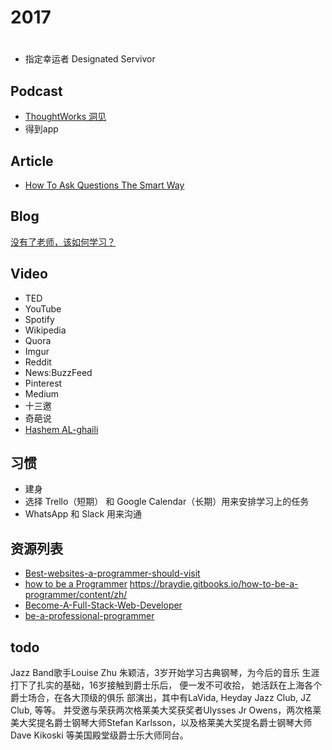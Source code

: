 # 2017

# #

- 指定幸运者 Designated Servivor

## Podcast

- [ThoughtWorks 洞见](http://www.ximalaya.com/zhubo/81966002/)
- 得到app

## Article

- [How To Ask Questions The Smart Way](http://www.catb.org/esr/faqs/smart-questions.html)

## Blog

[没有了老师，该如何学习？](http://www.cnblogs.com/qianqian-li/p/6028745.html)

## Video

- TED
- YouTube
- Spotify
- Wikipedia
- Quora
- Imgur
- Reddit
- News:BuzzFeed
- Pinterest
- Medium
- 十三邀
- 奇葩说
- [Hashem AL-ghaili](https://youtube.com/user/hashemalghaili)

## 习惯

- 建身
- 选择 Trello（短期） 和 Google Calendar（长期）用来安排学习上的任务
- WhatsApp 和 Slack 用来沟通

## 资源列表

- [Best-websites-a-programmer-should-visit](https://github.com/sdmg15/Best-websites-a-programmer-should-visit)
- [how to be a Programmer](https://github.com/braydie/HowToBeAProgrammer) <https://braydie.gitbooks.io/how-to-be-a-programmer/content/zh/>
- [Become-A-Full-Stack-Web-Developer](https://github.com/bmorelli25/Become-A-Full-Stack-Web-Developer)
- [be-a-professional-programmer](https://github.com/stanzhai/be-a-professional-programmer)

## todo

Jazz Band歌手Louise Zhu 朱颖洁，3岁开始学习古典钢琴，为今后的音乐 生涯打下了扎实的基础，16岁接触到爵士乐后， 便一发不可收拾， 她活跃在上海各个爵士场合，在各大顶级的俱乐 部演出，其中有LaVida, Heyday Jazz Club, JZ Club, 等等。 并受邀与荣获两次格莱美大奖获奖者Ulysses Jr Owens，两次格莱美大奖提名爵士钢琴大师Stefan Karlsson，以及格莱美大奖提名爵士钢琴大师 Dave Kikoski 等美国殿堂级爵士乐大师同台。
